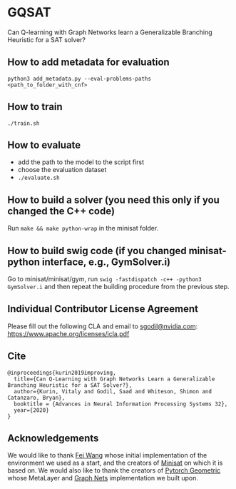 # GQSAT

Can Q-learning with Graph Networks learn a Generalizable Branching Heuristic for a SAT solver?

## How to add metadata for evaluation

```python3 add_metadata.py --eval-problems-paths <path_to_folder_with_cnf>```

## How to train

```./train.sh```

## How to evaluate

* add the path to the model to the script first
* choose the evaluation dataset
* ```./evaluate.sh```

## How to build a solver (you need this only if you changed the C++ code)

Run `make && make python-wrap` in the minisat folder.

## How to build swig code (if you changed minisat-python interface, e.g., GymSolver.i)

Go to minisat/minisat/gym, run `swig -fastdispatch -c++ -python3 GymSolver.i` and then repeat the building procedure
from the previous step.

## Individual Contributor License Agreement

Please fill out the following CLA and email to sgodil@nvidia.com:  https://www.apache.org/licenses/icla.pdf

## Cite

```
@inproceedings{kurin2019improving,
  title={Can Q-Learning with Graph Networks Learn a Generalizable Branching Heuristic for a SAT Solver?},
  author={Kurin, Vitaly and Godil, Saad and Whiteson, Shimon and Catanzaro, Bryan},
  booktitle = {Advances in Neural Information Processing Systems 32},
  year={2020}
}
```

## Acknowledgements

We would like to thank [Fei Wang](https://github.com/feiwang3311/minisat) whose initial implementation of the
environment we used as a start, and the creators of [Minisat](https://github.com/niklasso/minisat) on which it is based
on. We would also like to thank the creators of [Pytorch Geometric](https://github.com/rusty1s/pytorch_geometric) whose
MetaLayer and [Graph Nets](https://arxiv.org/abs/1806.01261) implementation we built upon. 